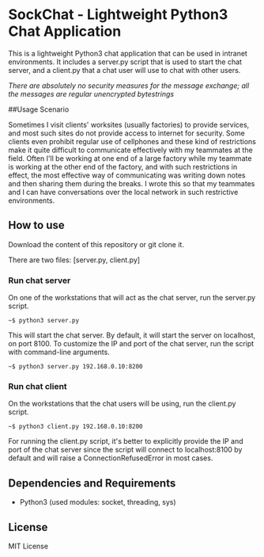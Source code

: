 # SockChat - Lightweight Python3 Chat Application

This is a lightweight Python3 chat application that can be used in intranet environments.
It includes a server.py script that is used to start the chat server, and a client.py that a chat user will use to chat with other users.

*There are absolutely no security measures for the message exchange; all the messages are regular unencrypted bytestrings*


##Usage Scenario

Sometimes I visit clients' worksites (usually factories) to provide services, and most such sites do not provide access to internet for security. Some clients even prohibit regular use of cellphones and these kind of restrictions make it quite difficult to communicate effectively with my teammates at the field. Often I'll be working at one end of a large factory while my teammate is working at the other end of the factory, and with such restrictions in effect, the most effective way of communicating was writing down notes and then sharing them during the breaks.
I wrote this so that my teammates and I can have conversations over the local network in such restrictive environments.


## How to use

Download the content of this repository or git clone it.

There are two files: [server.py, client.py]

### Run chat server

On one of the workstations that will act as the chat server, run the server.py script.
```
~$ python3 server.py
```
This will start the chat server. By default, it will start the server on localhost, on port 8100.
To customize the IP and port of the chat server, run the script with command-line arguments.
```
~$ python3 server.py 192.168.0.10:8200 
```

### Run chat client

On the workstations that the chat users will be using, run the client.py script.
```
~$ python3 client.py 192.168.0.10:8200
```
For running the client.py script, it's better to explicitly provide the IP and port of the chat server since the script will connect to localhost:8100 by default and will raise a ConnectionRefusedError in most cases.

## Dependencies and Requirements

* Python3 (used modules: socket, threading, sys)


## License

MIT License
